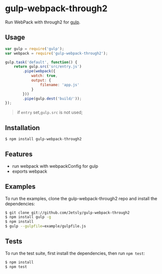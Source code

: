 # gulp-webpack-through2

  Run WebPack with through2 for [gulp](http://gulpjs.com/).

## Usage

```js
var gulp = require('gulp');
var webpack = require('gulp-webpack-through2');

gulp.task('default', function() {
    return gulp.src('src/entry.js')
        .pipe(webpack({
            watch: true,
            output: {
                filename: 'app.js'
            }
        }))
        .pipe(gulp.dest('build/'));
});
```
> if `entry` set,`gulp.src` is not used;


## Installation

```bash
$ npm install gulp-webpack-through2
```

## Features

  * run webpack with webpackConfig for gulp
  * exports webpack


## Examples

  To run the examples, clone the gulp-webpack-through2 repo and install the dependencies:

```bash
$ git clone git://github.com/Jetsly/gulp-webpack-through2
$ npm install gulp -g
$ npm install
$ gulp --gulpfile=example/gulpfile.js
```

## Tests

  To run the test suite, first install the dependencies, then run `npm test`:

```bash
$ npm install
$ npm test
```
